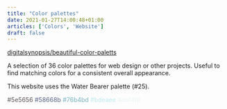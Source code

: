 ```yaml
---
title: "Color palettes"
date: 2021-01-27T14:00:48+01:00
articles: ['Colors', 'Website']
draft: false 
---
```


[digitalsynopsis/beautiful-color-paletts](https://digitalsynopsis.com/design/beautiful-color-palettes-combinations-schemes/)

A selection of 36 color palettes for web design or other projects. Useful to
find matching colors for a consistent overall appearance. 

This website uses the Water Bearer palette (#25).

<span style="color:#5e5656">#5e5656</span>
<span style="color:#58668b">#58668b</span>
<span style="color:#76b4bd">#76b4bd</span>
<span style="color:#bdeaee">#bdeaee</span>
<span style="color:#ebf4f6">#ebf4f6</span>

